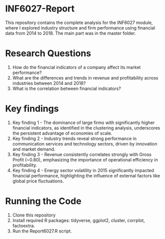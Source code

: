 # INF6027-Report
This repository contains the complete analysis for the INF6027 module, where I explored industry structure and firm performance using financial data from 2014 to 2018. The main part was in the master folder.
# Research Questions
1.	How do the financial indicators of a company affect its market performance?
2.	What are the differences and trends in revenue and profitability across industries between 2014 and 2018? 
3.	What is the correlation between financial indicators?
# Key findings
1.	Key finding 1 - The dominance of large firms with significantly higher financial indicators, as identified in the clustering analysis, underscores the persistent advantage of economies of scale.
2.	Key finding 2 - Industry trends reveal strong performance in communication services and technology sectors, driven by innovation and market demand.
3.	Key finding 3 - Revenue consistently correlates strongly with Gross Profit (~0.80), emphasizing the importance of operational efficiency in profitability.
4.	Key finding 4 - Energy sector volatility in 2015 significantly impacted financial performance, highlighting the influence of external factors like global price fluctuations.
# Running the Code
1.  Clone this repository
2.  Install required R packages: tidyverse, ggplot2, cluster, corrplot, factoextra.
3.  Run the Report6027.R script.

